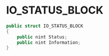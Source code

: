# IO\_STATUS\_BLOCK

```csharp
public struct IO_STATUS_BLOCK
{
    public nint Status;
    public nint Information;
}
```
